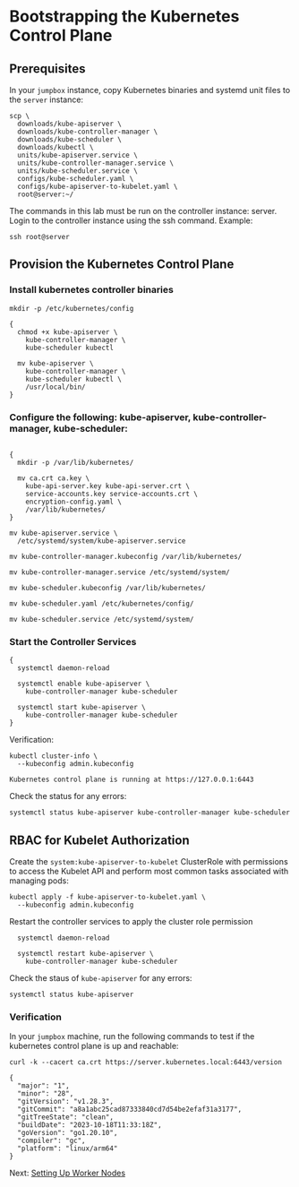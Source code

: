 # Bootstrapping the Kubernetes Control Plane

## Prerequisites

In your `jumpbox` instance, copy Kubernetes binaries and systemd unit files to the `server` instance:

```
scp \
  downloads/kube-apiserver \
  downloads/kube-controller-manager \
  downloads/kube-scheduler \
  downloads/kubectl \
  units/kube-apiserver.service \
  units/kube-controller-manager.service \
  units/kube-scheduler.service \
  configs/kube-scheduler.yaml \
  configs/kube-apiserver-to-kubelet.yaml \
  root@server:~/
```

The commands in this lab must be run on the controller instance: server. Login to the controller instance using the ssh command. Example:

```
ssh root@server
```

## Provision the Kubernetes Control Plane

### Install kubernetes controller binaries

```
mkdir -p /etc/kubernetes/config

{
  chmod +x kube-apiserver \
    kube-controller-manager \
    kube-scheduler kubectl

  mv kube-apiserver \
    kube-controller-manager \
    kube-scheduler kubectl \
    /usr/local/bin/
}
```

### Configure the following: kube-apiserver, kube-controller-manager, kube-scheduler:

```

{
  mkdir -p /var/lib/kubernetes/

  mv ca.crt ca.key \
    kube-api-server.key kube-api-server.crt \
    service-accounts.key service-accounts.crt \
    encryption-config.yaml \
    /var/lib/kubernetes/
}

mv kube-apiserver.service \
  /etc/systemd/system/kube-apiserver.service

mv kube-controller-manager.kubeconfig /var/lib/kubernetes/

mv kube-controller-manager.service /etc/systemd/system/

mv kube-scheduler.kubeconfig /var/lib/kubernetes/

mv kube-scheduler.yaml /etc/kubernetes/config/

mv kube-scheduler.service /etc/systemd/system/
```

### Start the Controller Services

```
{
  systemctl daemon-reload

  systemctl enable kube-apiserver \
    kube-controller-manager kube-scheduler

  systemctl start kube-apiserver \
    kube-controller-manager kube-scheduler
}
```

Verification:

```
kubectl cluster-info \
  --kubeconfig admin.kubeconfig
```

```
Kubernetes control plane is running at https://127.0.0.1:6443
```

Check the status for any errors:

```
systemctl status kube-apiserver kube-controller-manager kube-scheduler
```

## RBAC for Kubelet Authorization

Create the `system:kube-apiserver-to-kubelet` ClusterRole with permissions to access the Kubelet API and perform most common tasks associated with managing pods:

```
kubectl apply -f kube-apiserver-to-kubelet.yaml \
  --kubeconfig admin.kubeconfig
```

Restart the controller services to apply the cluster role permission

```
  systemctl daemon-reload

  systemctl restart kube-apiserver \
    kube-controller-manager kube-scheduler
```

Check the staus of `kube-apiserver` for any errors:

```
systemctl status kube-apiserver
```

### Verification

In your `jumpbox` machine, run the following commands to test if the kubernetes control plane is up and reachable:

```
curl -k --cacert ca.crt https://server.kubernetes.local:6443/version
```

```
{
  "major": "1",
  "minor": "28",
  "gitVersion": "v1.28.3",
  "gitCommit": "a8a1abc25cad87333840cd7d54be2efaf31a3177",
  "gitTreeState": "clean",
  "buildDate": "2023-10-18T11:33:18Z",
  "goVersion": "go1.20.10",
  "compiler": "gc",
  "platform": "linux/arm64"
}
```

Next: [Setting Up Worker Nodes](https://github.com/Jaecom/kubernetes-the-hard-way-raspberrypi-docker/blob/main/docs/09-bootstrapping-kubernetes-workers.md)
